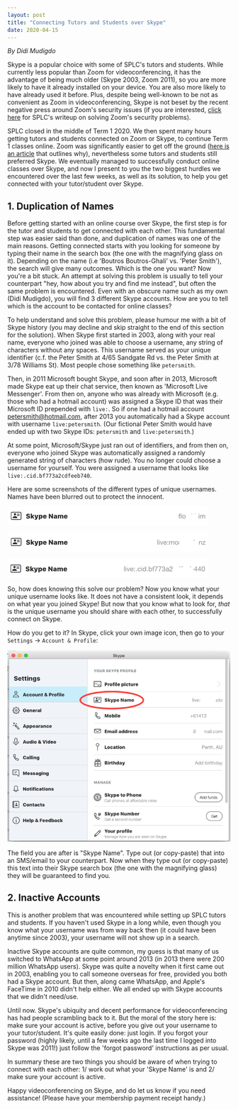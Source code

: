 ```yaml
---
layout: post
title: "Connecting Tutors and Students over Skype"
date: 2020-04-15
---
```

*By Didi Mudigdo*

Skype is a popular choice with some of SPLC's tutors and students. While currently less popular than Zoom for videoconferencing, it has the advantage of being much older (Skype 2003, Zoom 2011), so you are more likely to have it already installed on your device. You are also more likely to have already used it before. Plus, despite being well-known to be not as convenient as Zoom in videoconferencing, Skype is not beset by the recent negative press around Zoom's security issues (if you are interested, [click here](/blog/2020/04/07/tutor-zoom-security-settings) for SPLC's writeup on solving Zoom's security problems).  

SPLC closed in the middle of Term 1 2020. We then spent many hours getting tutors and students connected on Zoom or Skype, to continue Term 1 classes online. Zoom was significantly easier to get off the ground ([here is an article](https://www.gadgetreview.com/zoom-vs-skype) that outlines why), nevertheless some tutors and students still preferred Skype. We eventually managed to successfully conduct online classes over Skype, and now I present to you the two biggest hurdles we encountered over the last few weeks, as well as its solution, to help you get connected with your tutor/student over Skype.

## 1. Duplication of Names

Before getting started with an online course over Skype, the first step is for the tutor and students to get connected with each other. This fundamental step was easier said than done, and duplication of names was one of the main reasons. Getting connected starts with you looking for someone by typing their name in the search box (the one with the magnifying glass on it). Depending on the name (i.e 'Boutros Boutros-Ghali' vs. 'Peter Smith'), the search will give many outcomes. Which is the one you want? Now you're a bit stuck. An attempt at solving this problem is usually to tell your counterpart "hey, how about you try and find me instead", but often the same problem is encountered. Even with an obscure name such as my own (Didi Mudigdo), you will find 3 different Skype accounts. How are you to tell which is the account to be contacted for online classes?

To help understand and solve this problem, please humour me with a bit of Skype history (you may decline and skip straight to the end of this section for the solution). When Skype first started in 2003, along with your real name, everyone who joined was able to choose a username, any string of characters without any spaces. This username served as your unique identifier (c.f. the Peter Smith at 4/65 Sandgate Rd vs. the Peter Smith at 3/78 Williams St). Most people chose something like `petersmith`.

Then, in 2011 Microsoft bought Skype, and soon after in 2013, Microsoft made Skype eat up their chat service, then known as 'Microsoft Live Messenger'. From then on, anyone who was already with Microsoft (e.g. those who had a hotmail account) was assigned a Skype ID that was their Microsoft ID prepended with `live:`. So if one had a hotmail account petersmith@hotmail.com, after 2013 you automatically had a Skype account with username `live:petersmith`. (Our fictional Peter Smith would have ended up with two Skype IDs: `petersmith` and `live:petersmith`.)

At some point, Microsoft/Skype just ran out of identifiers, and from then on, everyone who joined Skype was automatically assigned a randomly generated string of characters (how rude). You no longer could choose a username for yourself. You were assigned a username that looks like `live:.cid.bf773a2cdfeeb740`.

Here are some screenshots of the different types of unique usernames. Names have been blurred out to protect the innocent.

![oldest skype name](/img/skypename-oldest.png)

![old skype name](/img/skypename-old.png)

![latest skype name](/img/skypename-latest.png)

So, how does knowing this solve our problem? Now you know what your unique username looks like. It does not have a consistent look, it depends on what year you joined Skype! But now that you know what to look for, *that* is the unique username you should share with each other, to successfully connect on Skype.

How do you get to it? In Skype, click your own image icon, then go to your `Settings` -> `Account & Profile`:

![your own skype name](/img/skypename.png)

The field you are after is "Skype Name". Type out (or copy-paste) that into an SMS/email to your counterpart. Now when they type out (or copy-paste) this text into their Skype search box (the one with the magnifying glass) they will be guaranteed to find you.

## 2. Inactive Accounts

This is another problem that was encountered while setting up SPLC tutors and students. If you haven't used Skype in a long while, even though you know what your username was from way back then (it could have been anytime since 2003), your username will not show up in a search.

Inactive Skype accounts are quite common, my guess is that many of us switched to WhatsApp at some point around 2013 (in 2013 there were 200 million WhatsApp users). Skype was quite a novelty when it first came out in 2003, enabling you to call someone overseas for free, provided you both had a Skype account. But then, along came WhatsApp, and Apple's FaceTime in 2010 didn't help either. We all ended up with Skype accounts that we didn't need/use.

Until now. Skype's ubiquity and decent performance for videoconferencing has had people scrambling back to it. But the moral of the story here is: make sure your account is active, before you give out your username to your tutor/student. It's quite easily done: just login. If you forgot your password (highly likely, until a few weeks ago the last time I logged into Skype was 2011!) just follow the 'forgot password' instructions as per usual.

In summary these are two things you should be aware of when trying to connect with each other: 1/ work out what your 'Skype Name' is and 2/ make sure your account is active.

Happy videoconferencing on Skype, and do let us know if you need assistance! (Please have your membership payment receipt handy.)
